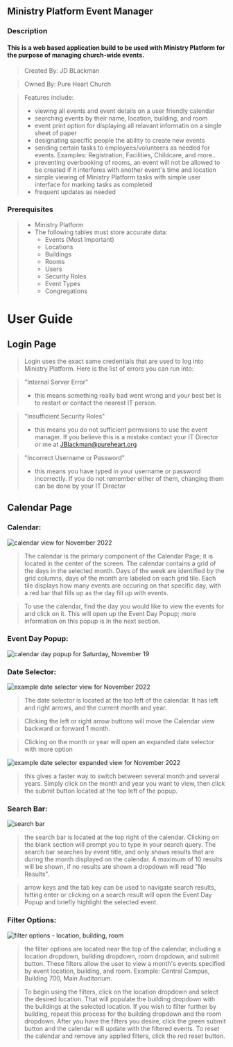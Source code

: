 ## Ministry Platform Event Manager
### Description
#### This is a web based application build to be used with Ministry Platform for the purpose of managing church-wide events.

>Created By: JD BLackman

>Owned By: Pure Heart Church

>Features include:
>- viewing all events and event details on a user friendly calendar
>- searching events by their name, location, building, and room
>- event print option for displaying all relavant informatin on a single sheet of paper
>- designating specific people the ability to create new events
>- sending certain tasks to employees/volunteers as needed for events. Examples: Registration, Facilities, Childcare, and more..
>- preventing overbooking of rooms, an event will not be allowed to be created if it interferes with another event's time and location
>- simple viewing of Ministry Platform tasks with simple user interface for marking tasks as completed
>- frequent updates as needed

### Prerequisites
>- Ministry Platform
>- The following tables must store accurate data:
>   - Events (Most Important)
>   - Locations
>   - Buildings
>   - Rooms
>   - Users
>   - Security Roles
>   - Event Types
>   - Congregations

# User Guide

## Login Page
>Login uses the exact same credentials that are used to log into Ministry Platform. Here is the list of errors you can run into:

>"Internal Server Error"
>   - this means something really bad went wrong and your best bet is to restart or contact the nearest IT person.

>"Insufficient Security Roles"
>   - this means you do not sufficient permisions to use the event manager. If you believe this is a mistake contact your IT Director or me at JBlackman@pureheart.org

>"Incorrect Username or Password"
>   - this means you have typed in your username or password incorrectly. If you do not remember either of them, changing them can be done by your IT Director

## Calendar Page

### Calendar:
![calendar view for November 2022](/assets/calendar.PNG)
>The calendar is the primary component of the Calendar Page; it is located in the center of the screen. The calendar contains a grid of the days in the selected month. Days of the week are identified by the grid columns, days of the month are labeled on each grid tile. Each tile displays how many events are occuring on that specific day, with a red bar that fills up as the day fill up with events.

>To use the calendar, find the day you would like to view the events for and click on it. This will open up the Event Day Popup; more information on this popup is in the next section.

### Event Day Popup:
![calendar day popup for Saturday, November 19](/assets/event-day-popup.PNG)

### Date Selector:
![example date selector view for November 2022](/assets/date-selector.PNG)
>The date selector is located at the top left of the calendar. It has left and right arrows, and the current month and year.

>Clicking the left or right arrow buttons will move the Calendar view backward or forward 1 month.

>Clicking on the month or year will open an expanded date selector with more option

![example date selector expanded view for November 2022](/assets/date-selector-2.PNG)

>this gives a faster way to switch between several month and several years. Simply click on the month and year you want to view, then click the submit button located at the top left of the popup.

### Search Bar:
![search bar](/assets/search.PNG)
>the search bar is located at the top right of the calendar. Clicking on the blank section will prompt you to type in your search query. The search bar searches by event title, and only shows results that are during the month displayed on the calendar. A maximum of 10 results will be shown, if no results are shown a dropdown will read "No Results".

>arrow keys and the tab key can be used to navigate search results, hitting enter or clicking on a search result will open the Event Day Popup and briefly highlight the selected event.

### Filter Options:
![filter options - location, building, room](/assets/filter-options.PNG)
>the filter options are located near the top of the calendar, including a location dropdown, building dropdown, room dropdown, and submit button. These filters allow the user to view a month's events specified by event location, building, and room. Example: Central Campus, Building 700, Main Auditorium.

>To begin using the filters, click on the location dropdown and select the desired location. That will populate the building dropdown with the buildings at the selected location. If you wish to filter further by building, repeat this process for the building dropdown and the room dropdown. After you have the filters you desire, click the green submit button and the calendar will update with the filtered events. To reset the calendar and remove any applied filters, click the red reset button.